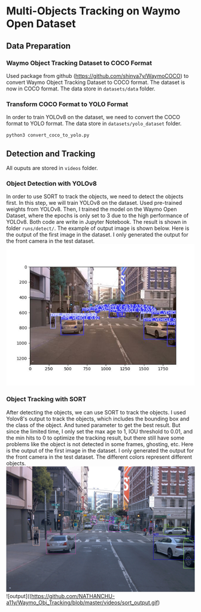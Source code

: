 # Multi-Objects Tracking on Waymo Open Dataset
## Data Preparation
### Waymo Object Tracking Dataset to COCO Format
Used package from github (https://github.com/shinya7y/WaymoCOCO) to convert Waymo Object Tracking Dataset to COCO format.
The dataset is now in COCO format. The data store in `datasets/data` folder.
### Transform COCO Format to YOLO Format
In order to train YOLOv8 on the dataset, we need to convert the COCO format to YOLO format. The data store in `datasets/yolo_dataset` folder.
```angular2html
python3 convert_coco_to_yolo.py
```
## Detection and Tracking
All ouputs are stored in `videos` folder.
### Object Detection with YOLOv8
In order to use SORT to track the objects, we need to detect the objects first. 
In this step, we will train YOLOv8 on the dataset. 
Used pre-trained weights from YOLOv8. 
Then, I trained the model on the Waymo Open Dataset, where the epochs is only set to 3 due to the high performance of YOLOv8.
Both code are write in Jupyter Notebook. The result is shown in folder `runs/detect/`.
The example of output image is shown below.
Here is the output of the first image in the dataset. I only generated the output for the front camera in the test dataset.
![output](generated_imgs/yolo_output_images/result_0.jpg)

### Object Tracking with SORT
After detecting the objects, we can use SORT to track the objects.
I used Yolov8's output to track the objects, which includes the bounding box and the class of the object.
And tuned parameter to get the best result. But since the limited time, I only set the max age to 1, IOU threshold to 0.01, 
and the min hits to 0 to optimize the tracking result, but there still have some problems like the object is not detected in some frames, ghosting, etc.
Here is the output of the first image in the dataset. I only generated the output for the front camera in the test dataset. The different colors represent different objects.
![output](generated_imgs/sort_output_images/val_00000_00000_camera1.jpg)
![output]((https://github.com/NATHANCHU-a11y/Waymo_Obj_Tracking/blob/master/videos/sort_output.gif)